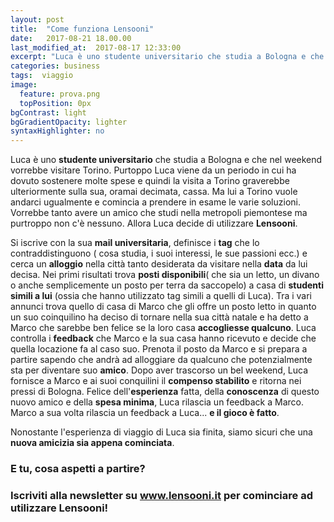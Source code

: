 ```yaml
---
layout: post
title:  "Come funziona Lensooni"
date:   2017-08-21 18.00.00
last_modified_at:  2017-08-17 12:33:00
excerpt: "Luca è uno studente universitario che studia a Bologna e che nel weekend..."
categories: business
tags:  viaggio
image:
  feature: prova.png
  topPosition: 0px
bgContrast: light
bgGradientOpacity: lighter
syntaxHighlighter: no
---
```



Luca è uno **studente universitario** che studia a Bologna e che nel weekend vorrebbe visitare Torino. Purtoppo Luca viene da un periodo in cui ha dovuto sostenere molte spese e quindi la visita a Torino graverebbe ulteriormente sulla sua, oramai decimata, cassa. Ma lui a Torino vuole andarci ugualmente e comincia a prendere in esame le varie soluzioni. Vorrebbe tanto avere un amico che studi nella metropoli piemontese ma purtroppo non c'è nessuno. Allora Luca decide di utilizzare **Lensooni**.

<div class="img_1 img_1--fullContainer img--Leading" style="background-image: url(./assets/images/post1.png);"></div>

Si iscrive con la sua **mail universitaria**, definisce i **tag** che lo contraddistinguono ( cosa studia, i suoi interessi, le sue passioni ecc.) e cerca un **alloggio** nella città tanto desiderata da visitare nella **data** da lui decisa. Nei primi risultati trova **posti disponibili**( che sia un letto, un divano o anche semplicemente un posto per terra da saccopelo) a casa di **studenti simili a lui** (ossia che hanno utilizzato tag simili a quelli di Luca).
Tra i vari annunci trova quello di casa di Marco che gli offre un posto letto in quanto un suo coinquilino ha deciso di tornare nella sua città natale e ha detto a Marco che sarebbe ben felice se la loro casa **accogliesse qualcuno**. Luca controlla i **feedback** che Marco e la sua casa hanno ricevuto e decide che quella locazione fa al caso suo. Prenota il posto da Marco e si prepara a partire sapendo che andrà ad alloggiare da qualcuno che potenzialmente sta per diventare suo **amico**. Dopo aver trascorso un bel weekend, Luca fornisce a Marco e ai suoi conquilini il **compenso stabilito** e ritorna nei pressi di Bologna. Felice dell'**esperienza** fatta, della **conoscenza** di questo nuovo amico e della **spesa minima**, Luca rilascia un feedback a Marco. Marco a sua volta rilascia un feedback a Luca... **e il gioco è fatto**.


Nonostante l'esperienza di viaggio di Luca sia finita, siamo sicuri che una **nuova amicizia sia appena cominciata**.

### E tu, cosa aspetti a partire?  

### Iscriviti alla newsletter su www.lensooni.it per cominciare ad utilizzare Lensooni!
